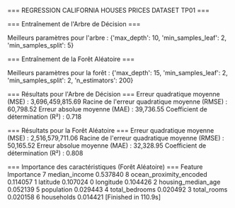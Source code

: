 
=== REGRESSION CALIFORNIA HOUSES PRICES DATASET TP01 ===

=== Entraînement de l'Arbre de Décision ===

Meilleurs paramètres pour l'arbre :
{'max_depth': 10, 'min_samples_leaf': 2, 'min_samples_split': 5}

=== Entraînement de la Forêt Aléatoire ===

Meilleurs paramètres pour la forêt :
{'max_depth': 15, 'min_samples_leaf': 2, 'min_samples_split': 2, 'n_estimators': 200}

=== Résultats pour l'Arbre de Décision ===
Erreur quadratique moyenne (MSE) : 3,696,459,815.69
Racine de l'erreur quadratique moyenne (RMSE) : 60,798.52
Erreur absolue moyenne (MAE) : 39,736.55
Coefficient de détermination (R²) : 0.718

=== Résultats pour la Forêt Aléatoire ===
Erreur quadratique moyenne (MSE) : 2,516,579,711.06
Racine de l'erreur quadratique moyenne (RMSE) : 50,165.52
Erreur absolue moyenne (MAE) : 32,328.95
Coefficient de détermination (R²) : 0.808

=== Importance des caractéristiques (Forêt Aléatoire) ===
                   Feature  Importance
7            median_income    0.537840
8  ocean_proximity_encoded    0.114057
1                 latitude    0.107024
0                longitude    0.104426
2       housing_median_age    0.052139
5               population    0.029443
4           total_bedrooms    0.020492
3              total_rooms    0.020158
6               households    0.014421
[Finished in 110.9s]